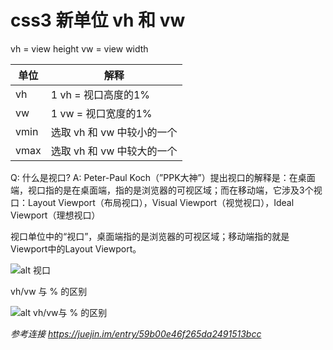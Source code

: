 # css3 新单位   vh  和    vw

vh = view height
vw = view width

| 单位 | 解释 |
| ---- | ---- |
| vh  | 1 vh = 视口高度的1% |
| vw  | 1 vw = 视口宽度的1% |
| vmin | 选取 vh 和 vw 中较小的一个 |
| vmax | 选取 vh 和 vw 中较大的一个 |

Q: 什么是视口?
A: Peter-Paul Koch（”PPK大神”）提出视口的解释是：在桌面端，视口指的是在桌面端，指的是浏览器的可视区域；而在移动端，它涉及3个视口：Layout Viewport（布局视口），Visual Viewport（视觉视口），Ideal Viewport（理想视口）

视口单位中的“视口”，桌面端指的是浏览器的可视区域；移动端指的就是Viewport中的Layout Viewport。

![alt 视口](https://user-gold-cdn.xitu.io/2017/9/7/d42933f33148328c28675ebd378f5823?imageView2/0/w/1280/h/960/ignore-error/1)

vh/vw 与 % 的区别

![alt vh/vw与 % 的区别](https://user-gold-cdn.xitu.io/2017/9/7/19e9d8cbf9d77d959a8741327dadd3de?imageView2/0/w/1280/h/960/ignore-error/1)

*参考连接 https://juejin.im/entry/59b00e46f265da2491513bcc*